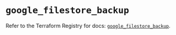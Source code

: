 # `google_filestore_backup`

Refer to the Terraform Registry for docs: [`google_filestore_backup`](https://registry.terraform.io/providers/hashicorp/google/6.49.0/docs/resources/filestore_backup).
